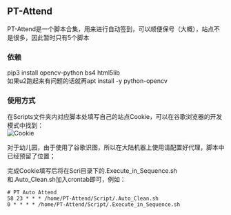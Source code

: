 ## PT-Attend
PT-Attend是一个脚本合集，用来进行自动签到，可以顺便保号（大概），站点不是很多，因此暂时只有5个脚本
### 依赖
pip3 install opencv-python bs4 html5lib  
如果u2跑起来有问题的话就再apt install -y python-opencv
### 使用方式
在Scripts文件夹内对应脚本处填写自己的站点Cookie，可以在谷歌浏览器的开发模式中找到：  
![Cookie](https://i.loli.net/2019/03/06/5c7fa60d29a72.png)  

对于幼儿园，由于使用了谷歌识图，所以在大陆机器上使用请配置好代理，脚本中已经预留了位置；  
  
完成Cookie填写后将在Scri目录下的.Execute_in_Sequence.sh和.Auto_Clean.sh加入crontab即可，例如：
```
# PT Auto Attend
58 23 * * * /home/PT-Attend/Script/.Auto_Clean.sh
0 * * * * /home/PT-Attend/Script/.Execute_in_Sequence.sh
```
